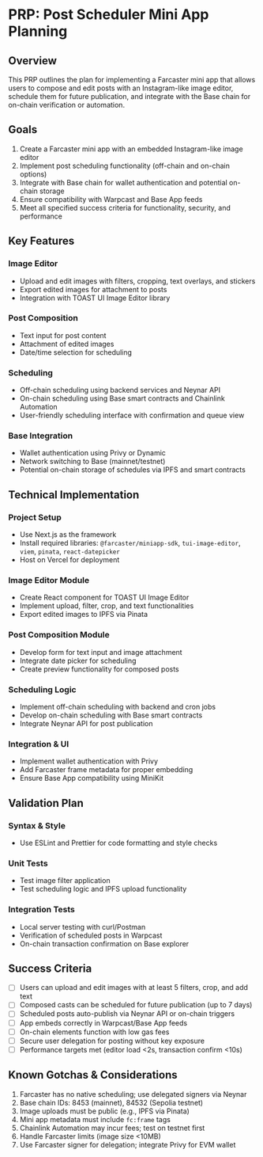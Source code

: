 # PRP: Post Scheduler Mini App Planning

## Overview

This PRP outlines the plan for implementing a Farcaster mini app that allows users to compose and edit posts with an Instagram-like image editor, schedule them for future publication, and integrate with the Base chain for on-chain verification or automation.

## Goals

1. Create a Farcaster mini app with an embedded Instagram-like image editor
2. Implement post scheduling functionality (off-chain and on-chain options)
3. Integrate with Base chain for wallet authentication and potential on-chain storage
4. Ensure compatibility with Warpcast and Base App feeds
5. Meet all specified success criteria for functionality, security, and performance

## Key Features

### Image Editor
- Upload and edit images with filters, cropping, text overlays, and stickers
- Export edited images for attachment to posts
- Integration with TOAST UI Image Editor library

### Post Composition
- Text input for post content
- Attachment of edited images
- Date/time selection for scheduling

### Scheduling
- Off-chain scheduling using backend services and Neynar API
- On-chain scheduling using Base smart contracts and Chainlink Automation
- User-friendly scheduling interface with confirmation and queue view

### Base Integration
- Wallet authentication using Privy or Dynamic
- Network switching to Base (mainnet/testnet)
- Potential on-chain storage of schedules via IPFS and smart contracts

## Technical Implementation

### Project Setup
- Use Next.js as the framework
- Install required libraries: `@farcaster/miniapp-sdk`, `tui-image-editor`, `viem`, `pinata`, `react-datepicker`
- Host on Vercel for deployment

### Image Editor Module
- Create React component for TOAST UI Image Editor
- Implement upload, filter, crop, and text functionalities
- Export edited images to IPFS via Pinata

### Post Composition Module
- Develop form for text input and image attachment
- Integrate date picker for scheduling
- Create preview functionality for composed posts

### Scheduling Logic
- Implement off-chain scheduling with backend and cron jobs
- Develop on-chain scheduling with Base smart contracts
- Integrate Neynar API for post publication

### Integration & UI
- Implement wallet authentication with Privy
- Add Farcaster frame metadata for proper embedding
- Ensure Base App compatibility using MiniKit

## Validation Plan

### Syntax & Style
- Use ESLint and Prettier for code formatting and style checks

### Unit Tests
- Test image filter application
- Test scheduling logic and IPFS upload functionality

### Integration Tests
- Local server testing with curl/Postman
- Verification of scheduled posts in Warpcast
- On-chain transaction confirmation on Base explorer

## Success Criteria

- [ ] Users can upload and edit images with at least 5 filters, crop, and add text
- [ ] Composed casts can be scheduled for future publication (up to 7 days)
- [ ] Scheduled posts auto-publish via Neynar API or on-chain triggers
- [ ] App embeds correctly in Warpcast/Base App feeds
- [ ] On-chain elements function with low gas fees
- [ ] Secure user delegation for posting without key exposure
- [ ] Performance targets met (editor load <2s, transaction confirm <10s)

## Known Gotchas & Considerations

1. Farcaster has no native scheduling; use delegated signers via Neynar
2. Base chain IDs: 8453 (mainnet), 84532 (Sepolia testnet)
3. Image uploads must be public (e.g., IPFS via Pinata)
4. Mini app metadata must include `fc:frame` tags
5. Chainlink Automation may incur fees; test on testnet first
6. Handle Farcaster limits (image size <10MB)
7. Use Farcaster signer for delegation; integrate Privy for EVM wallet